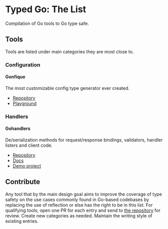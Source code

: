 # Typed Go: The List

Compilation of Go tools to Go type safe.

## Tools

Tools are listed under main categories they are most close to.

### Configuration

#### Gonfique

The most customizable config type generator ever created.

- [Repository](https://github.com/ufukty/gonfique)
- [Playground](https://gonfique.pages.dev)

### Handlers

#### Gohandlers

De/serialization methods for request/response bindings, validators, handler listers and client code.

- [Repository](https://github.com/ufukty/gohandlers)
- [Docs](https://gohandlers.pages.dev)
- [Demo project](https://github.com/ufukty/gohandlers-petstore)

## Contribute

Any tool that by the main design goal aims to improve the coverage of type safety on the use cases commonly found in Go-based codebases by replacing the use of reflection or else has the right to be in this list. For qualifying tools; open one PR for each entry and send to [the repository](https://github.com/typedgo/com) for review. Create new categories as needed. Maintain the writing style of existing entries.
